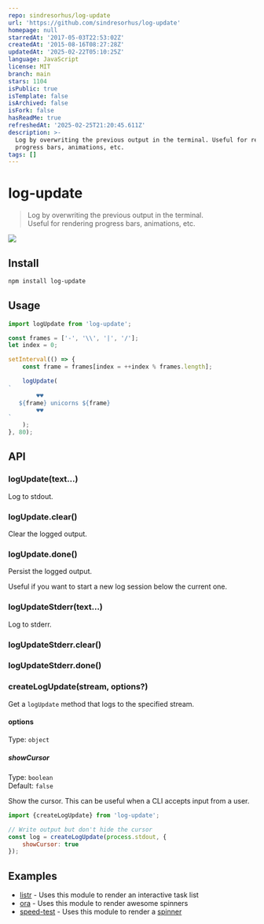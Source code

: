 ```yaml
---
repo: sindresorhus/log-update
url: 'https://github.com/sindresorhus/log-update'
homepage: null
starredAt: '2017-05-03T22:53:02Z'
createdAt: '2015-08-16T08:27:28Z'
updatedAt: '2025-02-22T05:10:25Z'
language: JavaScript
license: MIT
branch: main
stars: 1104
isPublic: true
isTemplate: false
isArchived: false
isFork: false
hasReadMe: true
refreshedAt: '2025-02-25T21:20:45.611Z'
description: >-
  Log by overwriting the previous output in the terminal. Useful for rendering
  progress bars, animations, etc.
tags: []
---
```


# log-update

> Log by overwriting the previous output in the terminal.\
> Useful for rendering progress bars, animations, etc.

![](screenshot.gif)

## Install

```sh
npm install log-update
```

## Usage

```js
import logUpdate from 'log-update';

const frames = ['-', '\\', '|', '/'];
let index = 0;

setInterval(() => {
	const frame = frames[index = ++index % frames.length];

	logUpdate(
`
        ♥♥
   ${frame} unicorns ${frame}
        ♥♥
`
	);
}, 80);
```

## API

### logUpdate(text…)

Log to stdout.

### logUpdate.clear()

Clear the logged output.

### logUpdate.done()

Persist the logged output.

Useful if you want to start a new log session below the current one.

### logUpdateStderr(text…)

Log to stderr.

### logUpdateStderr.clear()
### logUpdateStderr.done()

### createLogUpdate(stream, options?)

Get a `logUpdate` method that logs to the specified stream.

#### options

Type: `object`

##### showCursor

Type: `boolean`\
Default: `false`

Show the cursor. This can be useful when a CLI accepts input from a user.

```js
import {createLogUpdate} from 'log-update';

// Write output but don't hide the cursor
const log = createLogUpdate(process.stdout, {
	showCursor: true
});
```

## Examples

- [listr](https://github.com/SamVerschueren/listr) - Uses this module to render an interactive task list
- [ora](https://github.com/sindresorhus/ora) - Uses this module to render awesome spinners
- [speed-test](https://github.com/sindresorhus/speed-test) - Uses this module to render a [spinner](https://github.com/sindresorhus/elegant-spinner)
